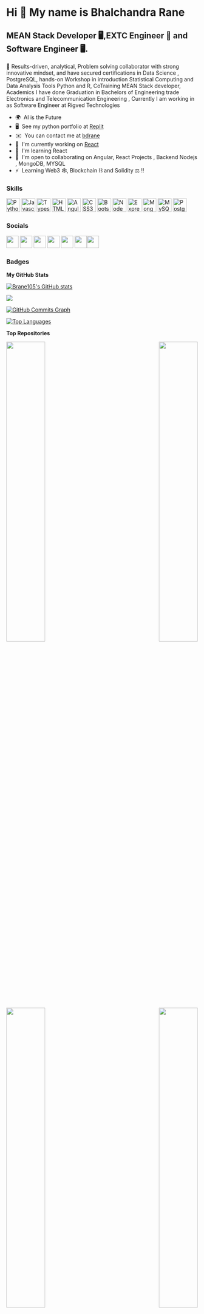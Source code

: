 Hi 👋 My name is Bhalchandra Rane
==================================

MEAN Stack Developer 🖥,EXTC Engineer 🔌 and Software Engineer 🖥.
-----------------------------------------------------------------

👾 Results-driven, analytical, Problem solving collaborator with strong innovative mindset, and have secured certifications in Data Science , PostgreSQL, hands-on Workshop in introduction Statistical Computing and Data Analysis Tools Python and R, CoTraining MEAN Stack developer, Academics I have done Graduation in Bachelors of Engineering trade Electronics and Telecommunication Engineering , Currently I am working in as Software Engineer at Rigved Technologies

* 🌍  AI is the Future
* 🖥️  See my python portfolio at [Replit](http://replit.com/@BhalchandraRane)
* ✉️  You can contact me at [bdrane](brane6962@proton.me)
* 🚀  I'm currently working on [React](https://github.com/Brane105/Rental-App-Using-React---Tailwind-CSS-and-Firebase)
* 🧠  I'm learning React
* 🤝  I'm open to collaborating on Angular, React Projects , Backend Nodejs , MongoDB, MYSQL
* ⚡  Learning Web3 🕸, Blockchain ⛓ and Solidity ⚖ !!

### Skills

<p align="left">
<a href="https://www.python.org/" target="_blank" rel="noreferrer"><img src="https://raw.githubusercontent.com/danielcranney/readme-generator/main/public/icons/skills/python-colored.svg" width="36" height="36" alt="Python" /></a>
<a href="https://developer.mozilla.org/en-US/docs/Web/JavaScript" target="_blank" rel="noreferrer"><img src="https://raw.githubusercontent.com/danielcranney/readme-generator/main/public/icons/skills/javascript-colored.svg" width="36" height="36" alt="Javascript" /></a>
<a href="https://www.typescriptlang.org/" target="_blank" rel="noreferrer"><img src="https://raw.githubusercontent.com/danielcranney/readme-generator/main/public/icons/skills/typescript-colored.svg" width="36" height="36" alt="Typescript" /></a>
<a href="https://developer.mozilla.org/en-US/docs/Glossary/HTML5" target="_blank" rel="noreferrer"><img src="https://raw.githubusercontent.com/danielcranney/readme-generator/main/public/icons/skills/html5-colored.svg" width="36" height="36" alt="HTML5" /></a>
<a href="https://angular.io/" target="_blank" rel="noreferrer"><img src="https://raw.githubusercontent.com/danielcranney/readme-generator/main/public/icons/skills/angularjs-colored.svg" width="36" height="36" alt="Angular" /></a>
<a href="https://www.w3.org/TR/CSS/#css" target="_blank" rel="noreferrer"><img src="https://raw.githubusercontent.com/danielcranney/readme-generator/main/public/icons/skills/css3-colored.svg" width="36" height="36" alt="CSS3" /></a>
<a href="https://getbootstrap.com/" target="_blank" rel="noreferrer"><img src="https://raw.githubusercontent.com/danielcranney/readme-generator/main/public/icons/skills/bootstrap-colored.svg" width="36" height="36" alt="Bootstrap" /></a>
<a href="https://nodejs.org/en/" target="_blank" rel="noreferrer"><img src="https://raw.githubusercontent.com/danielcranney/readme-generator/main/public/icons/skills/nodejs-colored.svg" width="36" height="36" alt="NodeJS" /></a>
<a href="https://expressjs.com/" target="_blank" rel="noreferrer"><img src="https://www.pngfind.com/pngs/m/136-1363736_express-js-icon-png-transparent-png.png" width="36" height="36" alt="Express" /></a>
<a href="https://www.mongodb.com/" target="_blank" rel="noreferrer"><img src="https://servicenav.coservit.com/wp-content/uploads/2022/05/18-1.jpg" width="36" height="36" alt="MongoDB" /></a>
<a href="https://www.mysql.com/" target="_blank" rel="noreferrer"><img src="https://raw.githubusercontent.com/danielcranney/readme-generator/main/public/icons/skills/mysql-colored.svg" width="36" height="36" alt="MySQL" /></a>
<a href="https://www.postgresql.org/" target="_blank" rel="noreferrer"><img src="https://raw.githubusercontent.com/danielcranney/readme-generator/main/public/icons/skills/postgresql-colored.svg" width="36" height="36" alt="PostgreSQL" /></a>


### Socials

<p align="left"> <a href="https://www.codepen.io/brane105" target="_blank" rel="noreferrer"><img src="https://cdn.dribbble.com/users/299/screenshots/5648722/codepen-logo-gifc2.gif" width="32" height="32" /></a> <a href="https://discord.gg/vpbxyhHp" target="_blank" rel="noreferrer"><img src="https://cliply.co/wp-content/uploads/2021/08/372108630_DISCORD_LOGO_400.gif" width="32" height="32" /></a> <a href="https://www.github.com/Brane105" target="_blank" rel="noreferrer"><img src="https://raw.githubusercontent.com/gist/ManulMax/2d20af60d709805c55fd784ca7cba4b9/raw/bcfeac7604f674ace63623106eb8bb8471d844a6/github.gif" width="32" height="32" /></a> <a href="https://www.stackoverflow.com/users/17656051/b-rane" target="_blank" rel="noreferrer"><img src="https://raw.githubusercontent.com/danielcranney/readme-generator/main/public/icons/socials/stackoverflow.svg" width="32" height="32" /></a> <a href="https://www.twitter.com/ranebd" target="_blank" rel="noreferrer"><img src="https://cliply.co/wp-content/uploads/2021/09/CLIPLY_372109260_TWITTER_LOGO_400.gif" width="32" height="32" /></a> <a href="https://www.twitch.tv/luci__105" target="_blank" rel="noreferrer"><img src="https://raw.githubusercontent.com/danielcranney/readme-generator/main/public/icons/socials/twitch.svg" width="32" height="32" /></a><a href="https://replit.com/@BhalchandraRane" target="_blank" rel="noreferrer"><img src="https://upload.wikimedia.org/wikipedia/commons/thumb/b/b2/Repl.it_logo.svg/1200px-Repl.it_logo.svg.png" width="32" height="32" /></a></p>

### Badges

<b>My GitHub Stats</b>

<a href="http://www.github.com/Brane105"><img src="https://github-readme-stats.vercel.app/api?username=Brane105&show_icons=true&hide=&count_private=true&title_color=14b8a6&text_color=ffffff&icon_color=ec4899&bg_color=000000&hide_border=true&show_icons=true" alt="Brane105's GitHub stats" /></a>

<a href="http://www.github.com/Brane105"><img src="https://github-readme-streak-stats.herokuapp.com/?user=Brane105&stroke=ffffff&background=000000&ring=14b8a6&fire=14b8a6&currStreakNum=ffffff&currStreakLabel=14b8a6&sideNums=ffffff&sideLabels=ffffff&dates=ffffff&hide_border=true" /></a>

<a href="http://www.github.com/Brane105"><img src="https://activity-graph.herokuapp.com/graph?username=Brane105&bg_color=000000&color=ffffff&line=ec4899&point=ffffff&area_color=000000&area=true&hide_border=true&custom_title=GitHub%20Commits%20Graph" alt="GitHub Commits Graph" /></a>

<a href="https://github.com/Brane105" align="left"><img src="https://github-readme-stats.vercel.app/api/top-langs/?username=Brane105&langs_count=10&title_color=14b8a6&text_color=ffffff&icon_color=ec4899&bg_color=000000&hide_border=true&locale=en&custom_title=Top%20%Languages" alt="Top Languages" /></a>

<b>Top Repositories</b>

<div width="100%" align="center"><a href="https://github.com/Brane105/Data-science-Final-Project-real-life-Business-Problem" align="left"><img align="left" width="45%" src="https://github-readme-stats.vercel.app/api/pin/?username=Brane105&repo=Data-science-Final-Project-real-life-Business-Problem&title_color=14b8a6&text_color=ffffff&icon_color=ec4899&bg_color=000000&hide_border=true&locale=en" /></a><a href="https://github.com/Brane105/Contact-Manager-App" align="right"><img align="right" width="45%" src="https://github-readme-stats.vercel.app/api/pin/?username=Brane105&repo=Contact-Manager-App&title_color=14b8a6&text_color=ffffff&icon_color=ec4899&bg_color=000000&hide_border=true&locale=en" /></a></div><br /><br /><br /><br /><br /><br /><br />
<br /><br />
<div width="100%" align="center"><a href="https://github.com/Brane105/rigved-students-activity" align="left"><img align="left" width="45%" src="https://github-readme-stats.vercel.app/api/pin/?username=Brane105&repo=rigved-students-activity&title_color=14b8a6&text_color=ffffff&icon_color=ec4899&bg_color=000000&hide_border=true&locale=en" /></a><a href="https://github.com/Brane105/Rock-paper-scissors-" align="right"><img align="right" width="45%" src="https://github-readme-stats.vercel.app/api/pin/?username=Brane105&repo=Rock-paper-scissors-&title_color=14b8a6&text_color=ffffff&icon_color=ec4899&bg_color=000000&hide_border=true&locale=en" /></a></div><div><a href="https://paypal.me/lotusdove?country.x=IN&locale.x=en_GB"><img src="https://cdn.pixabay.com/photo/2015/05/26/09/37/paypal-784404_1280.png" width="200" /></a></div>

